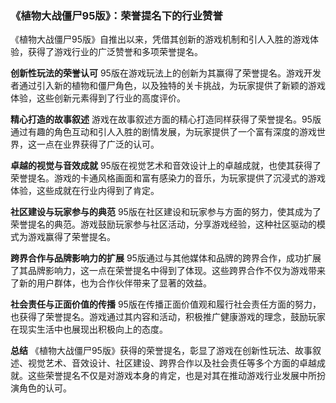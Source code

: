 ### 《植物大战僵尸95版》：荣誉提名下的行业赞誉

《植物大战僵尸95版》自推出以来，凭借其创新的游戏机制和引人入胜的游戏体验，获得了游戏行业的广泛赞誉和多项荣誉提名。

**创新性玩法的荣誉认可**
95版在游戏玩法上的创新为其赢得了荣誉提名。游戏开发者通过引入新的植物和僵尸角色，以及独特的关卡挑战，为玩家提供了新颖的游戏体验，这些创新元素得到了行业的高度评价。

**精心打造的故事叙述**
游戏在故事叙述方面的精心打造同样获得了荣誉提名。95版通过有趣的角色互动和引人入胜的剧情发展，为玩家提供了一个富有深度的游戏世界，这一点在业界获得了广泛的认可。

**卓越的视觉与音效成就**
95版在视觉艺术和音效设计上的卓越成就，也使其获得了荣誉提名。游戏的卡通风格画面和富有感染力的音乐，为玩家提供了沉浸式的游戏体验，这些成就在行业内得到了肯定。

**社区建设与玩家参与的典范**
95版在社区建设和玩家参与方面的努力，使其成为了荣誉提名的典范。游戏鼓励玩家参与社区活动，分享游戏经验，这种社区驱动的模式为游戏赢得了荣誉提名。

**跨界合作与品牌影响力的扩展**
95版通过与其他媒体和品牌的跨界合作，成功扩展了其品牌影响力，这一点在荣誉提名中得到了体现。这些跨界合作不仅为游戏带来了新的用户群体，也为合作伙伴带来了显著的效益。

**社会责任与正面价值的传播**
95版在传播正面价值观和履行社会责任方面的努力，也获得了荣誉提名。游戏通过其内容和活动，积极推广健康游戏的理念，鼓励玩家在现实生活中也展现出积极向上的态度。

**总结**
《植物大战僵尸95版》获得的荣誉提名，彰显了游戏在创新性玩法、故事叙述、视觉艺术、音效设计、社区建设、跨界合作以及社会责任等多个方面的卓越成就。这些荣誉提名不仅是对游戏本身的肯定，也是对其在推动游戏行业发展中所扮演角色的认可。